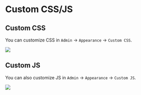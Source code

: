 # Custom CSS/JS

## Custom CSS

You can customize CSS in `Admin` -> `Appearance` -> `Custom CSS`.

![](../images/custom-css.png)

## Custom JS

You can also customize JS in `Admin` -> `Appearance` -> `Custom JS`.

![](../images/custom-js.png)
